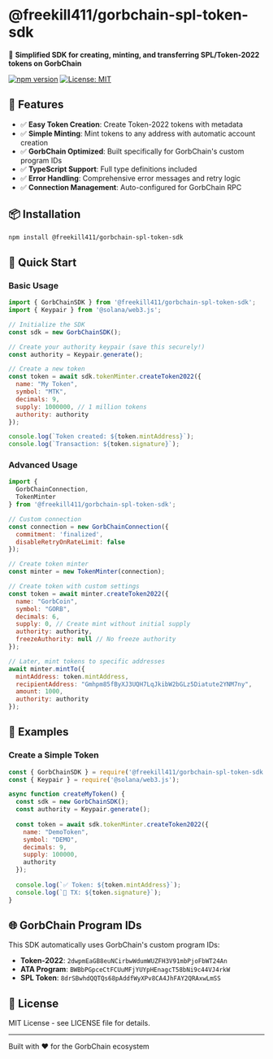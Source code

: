 # @freekill411/gorbchain-spl-token-sdk

🚀 **Simplified SDK for creating, minting, and transferring SPL/Token-2022 tokens on GorbChain**

[![npm version](https://badge.fury.io/js/@freekill411%2Fgorbchain-spl-token-sdk.svg)](https://www.npmjs.com/package/@freekill411/gorbchain-spl-token-sdk)
[![License: MIT](https://img.shields.io/badge/License-MIT-yellow.svg)](https://opensource.org/licenses/MIT)

## 🌟 Features

- ✅ **Easy Token Creation**: Create Token-2022 tokens with metadata
- ✅ **Simple Minting**: Mint tokens to any address with automatic account creation
- ✅ **GorbChain Optimized**: Built specifically for GorbChain's custom program IDs
- ✅ **TypeScript Support**: Full type definitions included
- ✅ **Error Handling**: Comprehensive error messages and retry logic
- ✅ **Connection Management**: Auto-configured for GorbChain RPC

## 📦 Installation

```bash
npm install @freekill411/gorbchain-spl-token-sdk
```

## 🚀 Quick Start

### Basic Usage

```javascript
import { GorbChainSDK } from '@freekill411/gorbchain-spl-token-sdk';
import { Keypair } from '@solana/web3.js';

// Initialize the SDK
const sdk = new GorbChainSDK();

// Create your authority keypair (save this securely!)
const authority = Keypair.generate();

// Create a new token
const token = await sdk.tokenMinter.createToken2022({
  name: "My Token",
  symbol: "MTK",
  decimals: 9,
  supply: 1000000, // 1 million tokens
  authority: authority
});

console.log(`Token created: ${token.mintAddress}`);
console.log(`Transaction: ${token.signature}`);
```

### Advanced Usage

```javascript
import { 
  GorbChainConnection, 
  TokenMinter 
} from '@freekill411/gorbchain-spl-token-sdk';

// Custom connection
const connection = new GorbChainConnection({
  commitment: 'finalized',
  disableRetryOnRateLimit: false
});

// Create token minter
const minter = new TokenMinter(connection);

// Create token with custom settings
const token = await minter.createToken2022({
  name: "GorbCoin",
  symbol: "GORB", 
  decimals: 6,
  supply: 0, // Create mint without initial supply
  authority: authority,
  freezeAuthority: null // No freeze authority
});

// Later, mint tokens to specific addresses
await minter.mintTo({
  mintAddress: token.mintAddress,
  recipientAddress: "Gmhpm85fByXJ3UQH7LqJkibW2bGLz5Diatute2YNM7ny",
  amount: 1000,
  authority: authority
});
```

## 🎯 Examples

### Create a Simple Token

```javascript
const { GorbChainSDK } = require('@freekill411/gorbchain-spl-token-sdk');
const { Keypair } = require('@solana/web3.js');

async function createMyToken() {
  const sdk = new GorbChainSDK();
  const authority = Keypair.generate();
  
  const token = await sdk.tokenMinter.createToken2022({
    name: "DemoToken",
    symbol: "DEMO",
    decimals: 9,
    supply: 100000,
    authority
  });
  
  console.log(`✅ Token: ${token.mintAddress}`);
  console.log(`🔗 TX: ${token.signature}`);
}
```

## 🌐 GorbChain Program IDs

This SDK automatically uses GorbChain's custom program IDs:

- **Token-2022**: `2dwpmEaGB8euNCirbwWdumWUZFH3V91mbPjoFbWT24An`
- **ATA Program**: `BWBbPGpceCtFCUuMFjYUYpHEnagcT58bNi9c44VJ4rkW`
- **SPL Token**: `8drSBwhdQQTQs68pAddfWyXPv8CA4JhFAY2QRAxwLmSS`

## 📄 License

MIT License - see LICENSE file for details.

---

Built with ❤️ for the GorbChain ecosystem 